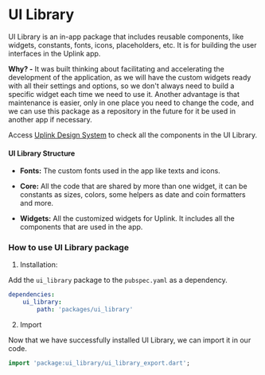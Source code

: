 # UI Library

UI Library is an in-app package that includes reusable components, like widgets, constants, fonts, icons, placeholders, etc. It is for building the user interfaces in the Uplink app.

**Why? -** It was built thinking about facilitating and accelerating the development of the application, as we will have the custom widgets ready with all their settings and options, so we don't always need to build a specific widget each time we need to use it. Another advantage is that maintenance is easier, only in one place you need to change the code, and we can use this package as a repository in the future for it be used in another app if necessary.

Access [Uplink Design System](https://www.figma.com/file/u39Gdsq7qgNe59SQy9HQNu/Satellite.im-Uplink-Library?node-id=10%3A3) to check all the components in the UI Library.

#### UI Library Structure

- **Fonts:** The custom fonts used in the app like texts and icons.

- **Core:** All the code that are shared by more than one widget, it can be constants as sizes, colors, some helpers as date and coin formatters and more.

- **Widgets:** All the customized widgets for Uplink. It includes all the components that are used in the app.

### How to use UI Library package

1. Installation:

Add the `ui_library` package to the `pubspec.yaml` as a dependency.

```yaml
dependencies:
    ui_library:
        path: 'packages/ui_library'
```

2. Import

Now that we have successfully installed UI Library, we can import it in our code.

```dart
import 'package:ui_library/ui_library_export.dart';
```